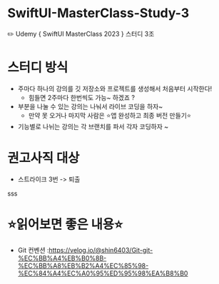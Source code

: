 # SwiftUI-MasterClass-Study-3
✏️ Udemy { SwiftUI MasterClass 2023 } 스터디 3조


# 스터디 방식
- 주마다 하나의 강의를 깃 저장소와 프로젝트를 생성해서 처음부터 시작한다!
  - 힘들면 2주마다 한번씩도 가능~ 하겠죠 ?
- 부분을 나눌 수 있는 강의는 나눠서 라이브 코딩을 하자~
  - 만약 못 오거나 마지막 사람은 ⭐️앱 완성하고 최종 버전 만들기⭐️
- 기능별로 나뉘는 강의는 각 브랜치를 파서 각자 코딩하자 ~


# 권고사직 대상
- 스트라이크 3번 -> 퇴출

sss
# ⭐️읽어보면 좋은 내용⭐️
- Git 컨벤션 :https://velog.io/@shin6403/Git-git-%EC%BB%A4%EB%B0%8B-%EC%BB%A8%EB%B2%A4%EC%85%98-%EC%84%A4%EC%A0%95%ED%95%98%EA%B8%B0

